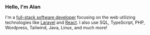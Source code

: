 ### Hello, I'm Alan

I'm a [full-stack software developer](https://www.alansanchez.dev) focusing on the web utilizing technologies like [Laravel](https://www.alansanchez.dev) and [React](https://www.alansanchez.dev). I also use SQL, TypeScript, PHP, Wordpress, Tailwind, Java, Linux, and much more!
